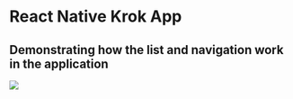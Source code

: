 # React Native Krok App

## Demonstrating how the list and navigation work in the application

<img src="src/assets/readme/Sdemonstration.gif">
